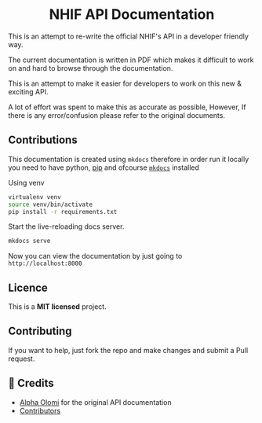<h1 align="center">NHIF API Documentation</h1>

This is an attempt to re-write the official NHIF's API in a developer friendly way.

The current documentation is written in PDF which makes it difficult to work on and hard to browse through the documentation.

This is an attempt to make it easier for developers to work on this new & exciting API.

A lot of effort was spent to make this as accurate as possible, However, If there is any error/confusion please refer to the original documents.

## Contributions

This documentation is created using `mkdocs` therefore in order run it locally you need to have python, [pip](https://pypi.org/project/pip/) and ofcourse [`mkdocs`](https://www.mkdocs.org/) installed

Using venv

```bash
virtualenv venv
source venv/bin/activate
pip install -r requirements.txt
```

Start the live-reloading docs server.

```sh
mkdocs serve
```

Now you can view the documentation by just going to `http://localhost:8000`

## Licence

This is a **MIT licensed** project.

## Contributing

If you want to help, just fork the repo and make changes and submit a Pull request.

## 🙌 Credits

- [Alpha Olomi](https://github.com/alphaolomi) for the original API documentation
- [Contributors](https://github.com/alphaolomi/nhif-api-docs/graphs/contributors)
